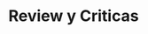 ---
layout: home
title: Review y Criticas
permalink: /review/
pagination:
  enabled: true
  category: review
  permalink: /:num/
  sort_field: 'date'
  sort_reverse: true
---